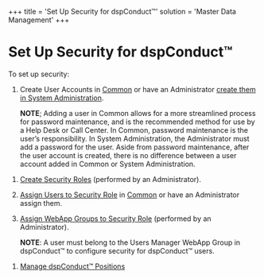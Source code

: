 +++
title = 'Set Up Security for dspConduct™'
solution = 'Master Data Management'
+++

# Set Up Security for dspConduct™

To set up security:

1.  Create User Accounts in
    [Common](../../../Platform/Common/Use_Cases/Create_User_Accounts_in_Common)
    or have an Administrator [create them in System
    Administration](../../../Platform/Sys_Admin/Use_Cases/Create_User_Accounts_in_System_Administration).
    
    **NOTE**; Adding a user in Common allows for a more streamlined
    process for password maintenance, and is the recommended method for
    use by a Help Desk or Call Center. In Common, password maintenance
    is the user’s responsibility. In System Administration, the
    Administrator must add a password for the user. Aside from password
    maintenance, after the user account is created, there is no
    difference between a user account added in Common or System
    Administration.

<!-- end list -->

1.  [Create Security
    Roles](../../../Platform/Sys_Admin/Use_Cases/Delivered_Security_Roles)
    (performed by an Administrator).

2.  [Assign Users to Security
    Role](../../../Platform/Sys_Admin/Use_Cases/Assign_Users_to_Security_Roles)
    in
    [Common](../../../Platform/Common/Use_Cases/Assign_a_User_to_a_Security_Role_in_Common)
    or have an Administrator assign them.

3.  [Assign WebApp Groups to Security
    Role](../../../Platform/Sys_Admin/Use_Cases/Assign_WebApp_Groups_to_Security_Role)
    (performed by an Administrator).
    
    **NOTE**: A user must belong to the Users Manager WebApp Group in
    dspConduct™ to configure security for dspConduct™ users.  

<!-- end list -->

1.  [Manage dspConduct™ Positions](../Use_Cases/Manage_Positions)
